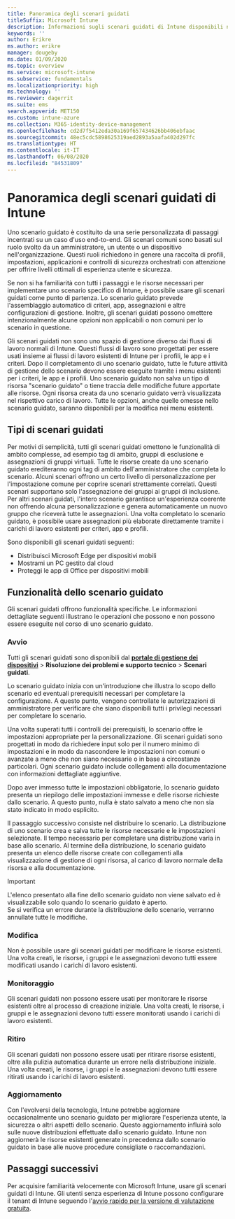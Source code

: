 ```yaml
---
title: Panoramica degli scenari guidati
titleSuffix: Microsoft Intune
description: Informazioni sugli scenari guidati di Intune disponibili nel portale di gestione dei dispositivi per Microsoft 365.
keywords: ''
author: Erikre
ms.author: erikre
manager: dougeby
ms.date: 01/09/2020
ms.topic: overview
ms.service: microsoft-intune
ms.subservice: fundamentals
ms.localizationpriority: high
ms.technology: ''
ms.reviewer: dagerrit
ms.suite: ems
search.appverid: MET150
ms.custom: intune-azure
ms.collection: M365-identity-device-management
ms.openlocfilehash: cd2d7f5412eda30a169f657434626bb406ebfaac
ms.sourcegitcommit: 48ec5cdc5898625319aed2893a5aafa402d297fc
ms.translationtype: HT
ms.contentlocale: it-IT
ms.lasthandoff: 06/08/2020
ms.locfileid: "84531809"
---
```

# <a name="intune-guided-scenarios-overview"></a>Panoramica degli scenari guidati di Intune 

Uno scenario guidato è costituito da una serie personalizzata di passaggi incentrati su un caso d'uso end-to-end. Gli scenari comuni sono basati sul ruolo svolto da un amministratore, un utente o un dispositivo nell'organizzazione. Questi ruoli richiedono in genere una raccolta di profili, impostazioni, applicazioni e controlli di sicurezza orchestrati con attenzione per offrire livelli ottimali di esperienza utente e sicurezza.    

Se non si ha familiarità con tutti i passaggi e le risorse necessari per implementare uno scenario specifico di Intune, è possibile usare gli scenari guidati come punto di partenza. Lo scenario guidato prevede l'assemblaggio automatico di criteri, app, assegnazioni e altre configurazioni di gestione. Inoltre, gli scenari guidati possono omettere intenzionalmente alcune opzioni non applicabili o non comuni per lo scenario in questione. 

Gli scenari guidati non sono uno spazio di gestione diverso dai flussi di lavoro normali di Intune. Questi flussi di lavoro sono progettati per essere usati insieme ai flussi di lavoro esistenti di Intune per i profili, le app e i criteri. Dopo il completamento di uno scenario guidato, tutte le future attività di gestione dello scenario devono essere eseguite tramite i menu esistenti per i criteri, le app e i profili. Uno scenario guidato non salva un tipo di risorsa "scenario guidato" o tiene traccia delle modifiche future apportate alle risorse. Ogni risorsa creata da uno scenario guidato verrà visualizzata nel rispettivo carico di lavoro. Tutte le opzioni, anche quelle omesse nello scenario guidato, saranno disponibili per la modifica nei menu esistenti.  

## <a name="types-of-guided-scenarios"></a>Tipi di scenari guidati 

Per motivi di semplicità, tutti gli scenari guidati omettono le funzionalità di ambito complesse, ad esempio tag di ambito, gruppi di esclusione e assegnazioni di gruppi virtuali. Tutte le risorse create da uno scenario guidato erediteranno ogni tag di ambito dell'amministratore che completa lo scenario. Alcuni scenari offrono un certo livello di personalizzazione per l'impostazione comune per coprire scenari strettamente correlati. Questi scenari supportano solo l'assegnazione dei gruppi ai gruppi di inclusione. Per altri scenari guidati, l'intero scenario garantisce un'esperienza coerente non offrendo alcuna personalizzazione e genera automaticamente un nuovo gruppo che riceverà tutte le assegnazioni. Una volta completato lo scenario guidato, è possibile usare assegnazioni più elaborate direttamente tramite i carichi di lavoro esistenti per criteri, app e profili.  

Sono disponibili gli scenari guidati seguenti: 
- Distribuisci Microsoft Edge per dispositivi mobili 
- Mostrami un PC gestito dal cloud
- Proteggi le app di Office per dispositivi mobili 

## <a name="guided-scenario-functionality"></a>Funzionalità dello scenario guidato 

Gli scenari guidati offrono funzionalità specifiche. Le informazioni dettagliate seguenti illustrano le operazioni che possono e non possono essere eseguite nel corso di uno scenario guidato.

### <a name="launching"></a>Avvio  

Tutti gli scenari guidati sono disponibili dal **[portale di gestione dei dispositivi](https://endpoint.microsoft.com)**  > **Risoluzione dei problemi e supporto tecnico** > **Scenari guidati**. 

Lo scenario guidato inizia con un'introduzione che illustra lo scopo dello scenario ed eventuali prerequisiti necessari per completare la configurazione. A questo punto, vengono controllate le autorizzazioni di amministratore per verificare che siano disponibili tutti i privilegi necessari per completare lo scenario.  

Una volta superati tutti i controlli dei prerequisiti, lo scenario offre le impostazioni appropriate per la personalizzazione. Gli scenari guidati sono progettati in modo da richiedere input solo per il numero minimo di impostazioni e in modo da nascondere le impostazioni non comuni o avanzate a meno che non siano necessarie o in base a circostanze particolari. Ogni scenario guidato include collegamenti alla documentazione con informazioni dettagliate aggiuntive. 

Dopo aver immesso tutte le impostazioni obbligatorie, lo scenario guidato presenta un riepilogo delle impostazioni immesse e delle risorse richieste dallo scenario. A questo punto, nulla è stato salvato a meno che non sia stato indicato in modo esplicito.

Il passaggio successivo consiste nel distribuire lo scenario. La distribuzione di uno scenario crea e salva tutte le risorse necessarie e le impostazioni selezionate. Il tempo necessario per completare una distribuzione varia in base allo scenario. Al termine della distribuzione, lo scenario guidato presenta un elenco delle risorse create con collegamenti alla visualizzazione di gestione di ogni risorsa, al carico di lavoro normale della risorsa e alla documentazione. 

> [!IMPORTANT]
> L'elenco presentato alla fine dello scenario guidato non viene salvato ed è visualizzabile solo quando lo scenario guidato è aperto.  
Se si verifica un errore durante la distribuzione dello scenario, verranno annullate tutte le modifiche. 

### <a name="editing"></a>Modifica 

Non è possibile usare gli scenari guidati per modificare le risorse esistenti. Una volta creati, le risorse, i gruppi e le assegnazioni devono tutti essere modificati usando i carichi di lavoro esistenti.

### <a name="monitoring"></a>Monitoraggio 

Gli scenari guidati non possono essere usati per monitorare le risorse esistenti oltre al processo di creazione iniziale. Una volta creati, le risorse, i gruppi e le assegnazioni devono tutti essere monitorati usando i carichi di lavoro esistenti. 

### <a name="retiring"></a>Ritiro 

Gli scenari guidati non possono essere usati per ritirare risorse esistenti, oltre alla pulizia automatica durante un errore nella distribuzione iniziale. Una volta creati, le risorse, i gruppi e le assegnazioni devono tutti essere ritirati usando i carichi di lavoro esistenti. 

### <a name="updating"></a>Aggiornamento

Con l'evolversi della tecnologia, Intune potrebbe aggiornare occasionalmente uno scenario guidato per migliorare l'esperienza utente, la sicurezza o altri aspetti dello scenario. Questo aggiornamento influirà solo sulle nuove distribuzioni effettuate dallo scenario guidato. Intune non aggiornerà le risorse esistenti generate in precedenza dallo scenario guidato in base alle nuove procedure consigliate o raccomandazioni.  

## <a name="next-steps"></a>Passaggi successivi

Per acquisire familiarità velocemente con Microsoft Intune, usare gli scenari guidati di Intune. Gli utenti senza esperienza di Intune possono configurare il tenant di Intune seguendo l'[avvio rapido per la versione di valutazione gratuita](free-trial-sign-up.md).
